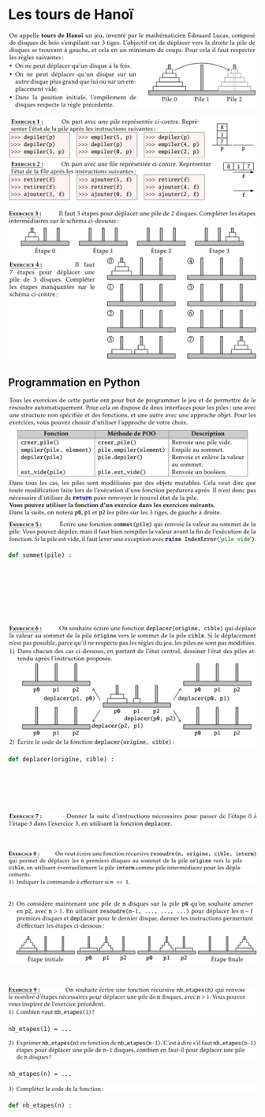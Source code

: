 # Les tours de Hanoï
![kesaco](./images/Hanoi_0.png)
<!-- #### Rappels Pile/File -->
![ex_1-2](./images/Hanoi_ex_1-2.png)
<!-- #### Schémas de principe -->
![ex3](./images/Hanoi_ex3.png)
![ex4](./images/Hanoi_ex4.png)

<div style="page-break-after: always;"></div>

## Programmation en Python

![ex5](./images/Hanoi_ex5.png)

```python
def sommet(pile) :









```
<div style="page-break-after: always;"></div>

![ex6](./images/Hanoi_ex6.png)

```python
def deplacer(origine, cible) :







```
![ex7](./images/Hanoi_ex7.png)

```python



```
![ex8-1](./images/Hanoi_ex8-1.png)

```python

```
![ex8-2](./images/Hanoi_ex8-2.png)

```python



```
![ex9-1](./images/Hanoi_ex9-1.png)
```
nb_etapes(1) = ...
```
![ex9-2](./images/Hanoi_ex9-2.png)
```
nb_etapes(n) = ...
```
![ex9-3](./images/Hanoi_ex9-3.png)
```python
def nb_etapes(n) :







```
